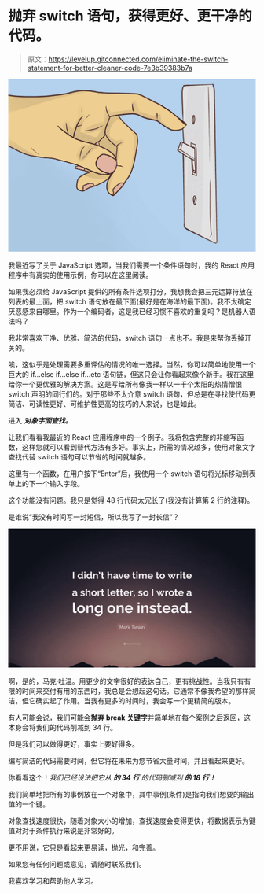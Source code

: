 # 抛弃 switch 语句，获得更好、更干净的代码。

> 原文：<https://levelup.gitconnected.com/eliminate-the-switch-statement-for-better-cleaner-code-7e3b39383b7a>

![](img/ef3d3430eed18236a0bfa0438f8d7600.png)

我最近写了关于 JavaScript 选项，当我们需要一个条件语句时，我的 React 应用程序中有真实的使用示例，你可以在这里阅读。

如果我必须给 JavaScript 提供的所有条件选项打分，我想我会把三元运算符放在列表的最上面，把 switch 语句放在最下面(最好是在海洋的最下面)。我不太确定厌恶感来自哪里。作为一个编码者，这是我已经习惯不喜欢的重复吗？是机器人语法吗？

我非常喜欢干净、优雅、简洁的代码，switch 语句一点也不。我是来帮你丢掉开关的。

唉，这似乎是处理需要多重评估的情况的唯一选择。当然，你可以简单地使用一个巨大的 if…else if…else if…etc 语句链，但这只会让你看起来像个新手。我在这里给你一个更优雅的解决方案。这是写给所有像我一样以一千个太阳的热情憎恨 switch 声明的同行们的。对于那些不太介意 switch 语句，但总是在寻找使代码更简洁、可读性更好、可维护性更高的技巧的人来说，也是如此。

进入 ***对象字面查找。***

让我们看看我最近的 React 应用程序中的一个例子。我将包含完整的非缩写函数，这样您就可以看到替代方法有多好。事实上，所需的情况越多，使用对象文字查找代替 switch 语句可以节省的时间就越多。

这里有一个函数，在用户按下“Enter”后，我使用一个 switch 语句将光标移动到表单上的下一个输入字段。

这个功能没有问题。我只是觉得 48 行代码太冗长了(我没有计算第 2 行的注释)。

是谁说“我没有时间写一封短信，所以我写了一封长信”？

![](img/fd1f2b5b02d31213b32d55917d51ff09.png)

啊，是的，马克·吐温。用更少的文字很好的表达自己，更有挑战性。当我只有有限的时间来交付有用的东西时，我总是会想起这句话。它通常不像我希望的那样简洁，但它确实起了作用。当我有更多的时间时，我会写一个更精简的版本。

有人可能会说，我们可能会**抛弃 break 关键字**并简单地在每个案例之后返回，这本身会将我们的代码削减到 34 行。

但是我们可以做得更好，事实上要好得多。

编写简洁的代码需要时间，但它将在未来为您节省大量时间，并且看起来更好。

你看看这个！*我们已经设法把它从* ***的 34 行*** *的代码删减到* ***的 18 行！***

我们简单地把所有的事例放在一个对象中，其中事例(条件)是指向我们想要的输出值的一个键。

对象查找速度很快，随着对象大小的增加，查找速度会变得更快，将数据表示为键值对对于条件执行来说是非常好的。

更不用说，它只是看起来更易读，抛光，和完善。

如果您有任何问题或意见，请随时联系我们。

我喜欢学习和帮助他人学习。